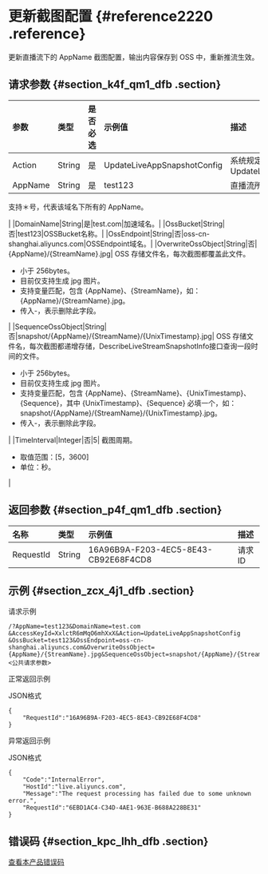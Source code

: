 # 更新截图配置 {#reference2220 .reference}

更新直播流下的 AppName 截图配置，输出内容保存到 OSS 中，重新推流生效。

## 请求参数 {#section_k4f_qm1_dfb .section}

|参数|类型|是否必选|示例值|描述|
|:-|:-|:---|:--|:-|
|Action|String|是|UpdateLiveAppSnapshotConfig|系统规定参数。取值：UpdateLiveAppSnapshotConfig|
|AppName|String|是|test123| 直播流所属应用名称。

 支持＊号，代表该域名下所有的 AppName。

 |
|DomainName|String|是|test.com|加速域名。|
|OssBucket|String|否|test123|OSSBucket名称。|
|OssEndpoint|String|否|oss-cn-shanghai.aliyuncs.com|OSSEndpoint域名。|
|OverwriteOssObject|String|否|\{AppName\}/\{StreamName\}.jpg| OSS 存储文件名，每次截图都覆盖此文件。

 -   小于 256bytes。
-   目前仅支持生成 jpg 图片。
-   支持变量匹配，包含 \{AppName\}、\{StreamName\}，如：\{AppName\}/\{StreamName\}.jpg。
-   传入-，表示删除此字段。

 |
|SequenceOssObject|String|否|snapshot/\{AppName\}/\{StreamName\}/\{UnixTimestamp\}.jpg| OSS 存储文件名，每次截图都递增存储，DescribeLiveStreamSnapshotInfo接口查询一段时间的文件。

 -   小于 256bytes。
-   目前仅支持生成 jpg 图片。
-   支持变量匹配，包含 \{AppName\}、\{StreamName\}、\{UnixTimestamp\}、\{Sequence\}，其中 \{UnixTimestamp\}、\{Sequence\} 必填一个，如：snapshot/\{AppName\}/\{StreamName\}/\{UnixTimestamp\}.jpg。
-   传入-，表示删除此字段。

 |
|TimeInterval|Integer|否|5| 截图周期。

 -   取值范围：\[5，3600\]
-   单位：秒。

 |

## 返回参数 {#section_p4f_qm1_dfb .section}

|名称|类型|示例值|描述|
|:-|:-|:--|:-|
|RequestId|String|16A96B9A-F203-4EC5-8E43-CB92E68F4CD8|请求ID|

## 示例 {#section_zcx_4j1_dfb .section}

请求示例

```
/?AppName=test123&DomainName=test.com
&AccessKeyId=XxlctR6mMqO6mhXxX&Action=UpdateLiveAppSnapshotConfig
&OssBucket=test123&OssEndpoint=oss-cn-shanghai.aliyuncs.com&OverwriteOssObject={AppName}/{StreamName}.jpg&SequenceOssObject=snapshot/{AppName}/{StreamName}/{UnixTimestamp}.jpg&TimeInterval=5&<公共请求参数> 
```

正常返回示例

JSON格式

```
{
    "RequestId":"16A96B9A-F203-4EC5-8E43-CB92E68F4CD8"
}
```

异常返回示例

JSON格式

```
{
    "Code":"InternalError",
    "HostId":"live.aliyuncs.com",
    "Message":"The request processing has failed due to some unknown error.",
    "RequestId":"6EBD1AC4-C34D-4AE1-963E-B688A228BE31"
}
```

## 错误码 {#section_kpc_lhh_dfb .section}

 [查看本产品错误码](https://error-center.aliyun.com/status/product/live) 

